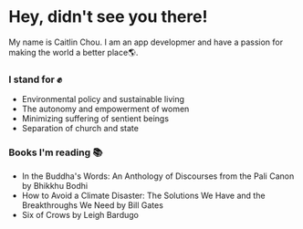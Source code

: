 # Hey, didn't see you there!

My name is Caitlin Chou. I am an app developmer and have a passion for making the world a better place🌎.

### I stand for ✊
* Environmental policy and sustainable living
* The autonomy and empowerment of women
* Minimizing suffering of sentient beings
* Separation of church and state

### Books I'm reading 📚
* In the Buddha's Words: An Anthology of Discourses from the Pali Canon by Bhikkhu Bodhi
* How to Avoid a Climate Disaster: The Solutions We Have and the Breakthroughs We Need by Bill Gates
* Six of Crows by Leigh Bardugo

